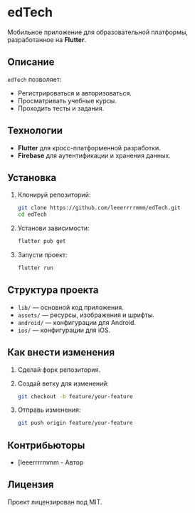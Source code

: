 # edTech

Мобильное приложение для образовательной платформы, разработанное на **Flutter**. 

## Описание

`edTech` позволяет:
- Регистрироваться и авторизоваться.
- Просматривать учебные курсы.
- Проходить тесты и задания.

## Технологии

- **Flutter** для кросс-платформенной разработки.
- **Firebase** для аутентификации и хранения данных.

## Установка

1. Клонируй репозиторий:

    ```bash
    git clone https://github.com/leeerrrrmmm/edTech.git
    cd edTech
    ```

2. Установи зависимости:

    ```bash
    flutter pub get
    ```

3. Запусти проект:

    ```bash
    flutter run
    ```

## Структура проекта

- `lib/` — основной код приложения.
- `assets/` — ресурсы, изображения и шрифты.
- `android/` — конфигурации для Android.
- `ios/` — конфигурации для iOS.

## Как внести изменения

1. Сделай форк репозитория.
2. Создай ветку для изменений:

    ```bash
    git checkout -b feature/your-feature
    ```

3. Отправь изменения:

    ```bash
    git push origin feature/your-feature
    ```

## Контрибьюторы

- [leeerrrrmmm - Автор

## Лицензия

Проект лицензирован под MIT.
